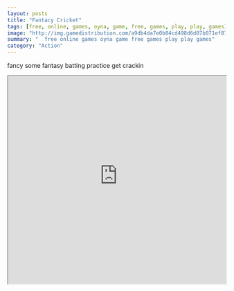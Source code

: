 ```yaml
---
layout: posts
title: "Fantacy Cricket"
tags: [free, online, games, oyna, game, free, games, play, play, games]
image: "http://img.gamedistribution.com/a9db4da7e0b84cd498d6d07b071ef87e.jpg"
summary: "  free online games oyna game free games play play games"
category: "Action"
---
```


fancy some fantasy batting practice get crackin

<iframe width="100%" height="480px;" src="http://flash.gamedistribution.com?game=a9db4da7e0b84cd498d6d07b071ef87e"></iframe>